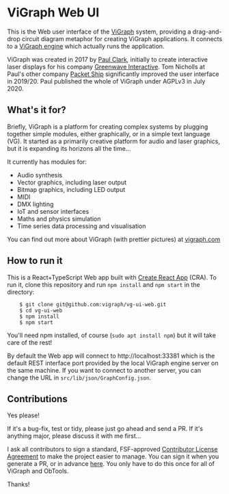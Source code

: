 # ViGraph Web UI

This is the Web user interface of the [ViGraph](https://vigraph.com) system, providing a drag-and-drop circuit diagram metaphor for creating ViGraph applications.  It connects to a [ViGraph engine](https://github.com/vigraph/vg-server) which actually runs the application.

ViGraph was created in 2017 by [Paul Clark](https://sandtreader.com), initially to create interactive laser displays for his company [Greenwave Interactive](https://greenwaveinteractive.com).  Tom Nicholls at Paul's other company [Packet Ship](https://www.packetship.com) significantly improved the user interface in 2019/20.  Paul published the whole of ViGraph under AGPLv3 in July 2020.

## What's it for?

Briefly, ViGraph is a platform for creating complex systems by plugging together simple modules, either graphically, or in a simple text language (VG).  It started as a primarily creative platform for audio and laser graphics, but it is expanding its horizons all the time...

It currently has modules for:

* Audio synthesis
* Vector graphics, including laser output
* Bitmap graphics, including LED output
* MIDI
* DMX lighting
* IoT and sensor interfaces
* Maths and physics simulation
* Time series data processing and visualisation

You can find out more about ViGraph (with prettier pictures) at [vigraph.com](https://vigraph.com)

## How to run it

This is a React+TypeScript Web app built with [Create React App](https://create-react-app.dev/) (CRA).  To run it, clone this repository and run `npm install` and `npm start` in the directory:

        $ git clone git@github.com:vigraph/vg-ui-web.git
        $ cd vg-ui-web
        $ npm install
        $ npm start

You'll need npm installed, of course (`sudo apt install npm`) but it will take care of the rest!

By default the Web app will connect to http://localhost:33381 which is the default REST interface port provided by the local ViGraph engine server on the same machine.  If you want to connect to another server, you can change the URL in `src/lib/json/GraphConfig.json`.

## Contributions

Yes please!

If it's a bug-fix, test or tidy, please just go ahead and send a PR.  If it's anything major, please discuss it with me first...

I ask all contributors to sign a standard, FSF-approved [Contributor License Agreement](http://contributoragreements.org/) to make the project easier to manage.  You can sign it when you generate a PR, or in advance [here](https://cla-assistant.io/vigraph/vg-server).  You only have to do this once for all of ViGraph and ObTools.

Thanks!
